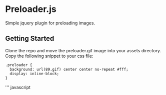 # Preloader.js

Simple jquery plugin for preloading images.

## Getting Started
Clone the repo and move the preloader.gif image into your assets directory.
Copy the following snippet to your css file: 
    
    .preloader { 
      background: url(89.gif) center center no-repeat #fff;
      display: inline-block;
    }

''' javascript
